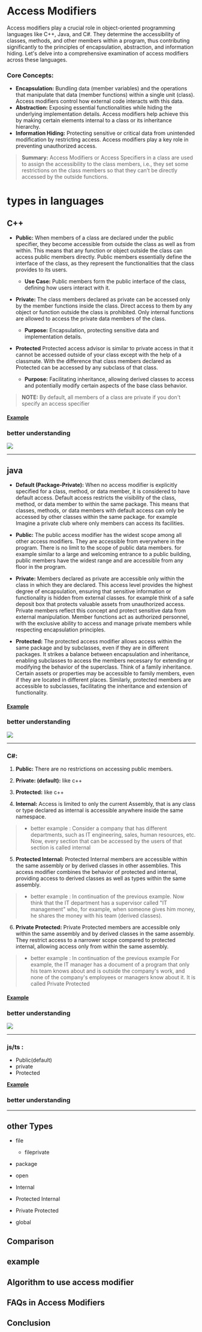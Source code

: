 # Access Modifiers

Access modifiers play a crucial role in object-oriented programming languages like C++, Java, and C#. They determine the accessibility of classes, methods, and other members within a program, thus contributing significantly to the principles of encapsulation, abstraction, and information hiding. Let's delve into a comprehensive examination of access modifiers across these languages.

### Core Concepts:

- **Encapsulation:** Bundling data (member variables) and the operations that manipulate that data (member functions) within a single unit (class). Access modifiers control how external code interacts with this data.
- **Abstraction:** Exposing essential functionalities while hiding the underlying implementation details. Access modifiers help achieve this by making certain elements internal to a class or its inheritance hierarchy.
- **Information Hiding:** Protecting sensitive or critical data from unintended modification by restricting access. Access modifiers play a key role in preventing unauthorized access.

> **Summary:** Access Modifiers or Access Specifiers in a class are used to assign the accessibility to the class members, i.e., they set some restrictions on the class members so that they can’t be directly accessed by the outside functions.

# types in languages

## C++

- **Public:** When members of a class are declared under the public specifier, they become accessible from outside the class as well as from within. This means that any function or object outside the class can access public members directly. Public members essentially define the interface of the class, as they represent the functionalities that the class provides to its users.

  - **Use Case:** Public members form the public interface of the class, defining how users interact with it.

- **Private:** The class members declared as private can be accessed only by the member functions inside the class. Direct access to them by any object or function outside the class is prohibited. Only internal functions are allowed to access the private data members of the class.

  - **Purpose:** Encapsulation, protecting sensitive data and implementation details.

- **Protected** Protected access advisor is similar to private access in that it cannot be accessed outside of your class except with the help of a classmate. With the difference that class members declared as Protected can be accessed by any subclass of that class.

  - **Purpose:** Facilitating inheritance, allowing derived classes to access and potentially modify certain aspects of the base class behavior.

> **NOTE:** By default, all members of a class are private if you don't specify an access specifier

#### **[Example](https://github.com/m-mdy-m/algorithms-data-structures/blob/main/2.OOP/concepts/MediumExample/Access-Modifiers/example.cpp)**

### better understanding

![](https://d8it4huxumps7.cloudfront.net/uploads/images/6530f5e8e5b8f_access_specifiers_in_c_01.jpg?d=2000x2000)

---

## java

- **Default  (Package-Private):** When no access modifier is explicitly specified for a class, method, or data member, it is considered to have default access. Default access restricts the visibility of the class, method, or data member to within the same package. This means that classes, methods, or data members with default access can only be accessed by other classes within the same package. for example Imagine a private club where only members can access its facilities. 

- **Public:** The public access modifier has the widest scope among all other access modifiers. They are accessible from everywhere in the program. There is no limit to the scope of public data members. for example similar to a large and welcoming entrance to a public building, public members have the widest range and are accessible from any floor in the program.

- **Private:** Members declared as private are accessible only within the class in which they are declared. This access level provides the highest degree of encapsulation, ensuring that sensitive information or functionality is hidden from external classes. for example think of a safe deposit box that protects valuable assets from unauthorized access. Private members reflect this concept and protect sensitive data from external manipulation. Member functions act as authorized personnel, with the exclusive ability to access and manage private members while respecting encapsulation principles.

- **Protected:** The protected access modifier allows access within the same package and by subclasses, even if they are in different packages. It strikes a balance between encapsulation and inheritance, enabling subclasses to access the members necessary for extending or modifying the behavior of the superclass.  Think of a family inheritance. Certain assets or properties may be accessible to family members, even if they are located in different places. Similarly, protected members are accessible to subclasses, facilitating the inheritance and extension of functionality.

#### **[Example](https://github.com/m-mdy-m/algorithms-data-structures/blob/main/2.OOP/concepts/MediumExample/Access-Modifiers/example.java)**

### better understanding

![](https://codepumpkin.com/wp-content/uploads/2017/09/accessModifier.png.webp)

---

### C#:


1. **Public:** There are no restrictions on accessing public members.

2. **Private: (default):** like c++

3. **Protected:** like c++

4. **Internal:** Access is limited to only the current Assembly, that is any class or type declared as internal is accessible anywhere inside the same namespace. 

>  - better example : Consider a company that has different departments, such as IT engineering, sales, human resources, etc. Now, every section that can be accessed by the users of that section is called internal

5. **Protected Internal:** Protected Internal members are accessible within the same assembly or by derived classes in other assemblies. This access modifier combines the behavior of protected and internal, providing access to derived classes as well as types within the same assembly.

>  - better example : In continuation of the previous example. Now think that the IT department has a supervisor called "IT management" who, for example, when someone gives him money, he shares the money with his team (derived classes).

6. **Private Protected:** Private Protected members are accessible only within the same assembly and by derived classes in the same assembly. They restrict access to a narrower scope compared to protected internal, allowing access only from within the same assembly.

>  - better example : In continuation of the previous example
For example, the IT manager has a document of a program that only his team knows about and is outside the company's work, and none of the company's employees or managers know about it.
It is called Private Protected


#### **[Example]()**

### better understanding

![](https://dev-to-uploads.s3.amazonaws.com/uploads/articles/prlmzaidpn8pcv7j9gw8.png)

---

### js/ts :

- Public(default)
- private
- Protected

**[Example]()**

### better understanding

---

## other Types

- file

  - fileprivate

- package

- open

- Internal

- Protected Internal

- Private Protected

- global

## Comparison

## example

## Algorithm to use access modifier

## FAQs in Access Modifiers

## Conclusion
